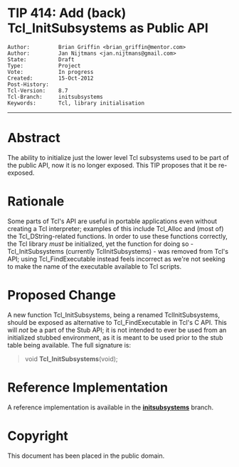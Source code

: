 # TIP 414: Add (back) Tcl_InitSubsystems as Public API
	Author:         Brian Griffin <brian_griffin@mentor.com>
	Author:         Jan Nijtmans <jan.nijtmans@gmail.com>
	State:          Draft
	Type:           Project
	Vote:           In progress
	Created:        15-Oct-2012
	Post-History:   
	Tcl-Version:    8.7
	Tcl-Branch:     initsubsystems
	Keywords:       Tcl, library initialisation
-----

# Abstract

The ability to initialize just the lower level Tcl subsystems used to be part
of the public API, now it is no longer exposed. This TIP proposes that it be
re-exposed.

# Rationale

Some parts of Tcl's API are useful in portable applications even without
creating a Tcl interpreter; examples of this include Tcl\_Alloc and \(most of\)
the Tcl\_DString-related functions. In order to use these functions correctly,
the Tcl library _must_ be initialized, yet the function for doing so -
Tcl\_InitSubsystems \(currently TclInitSubsystems\) - was removed from Tcl's API;
using Tcl\_FindExecutable instead feels incorrect as we're not seeking to make
the name of the executable available to Tcl scripts.

# Proposed Change

A new function Tcl\_InitSubsystems, being a renamed TclInitSubsystems,
should be exposed as alternative to Tcl\_FindExecutable in Tcl's C API. This
will _not_ be a part of the Stub API; it is not intended to ever be used
from an initialized stubbed environment, as it is meant to be used prior to
the stub table being available. The full signature is:

 > void **Tcl\_InitSubsystems**\(void);

# Reference Implementation

A reference implementation is available in the [**initsubsystems**](https://core.tcl-lang.org/tcl/info/initsubsystems) branch.

# Copyright

This document has been placed in the public domain.
